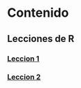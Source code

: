 # Contenido

## Lecciones de R
### [Leccion 1](lessons/lesson1/main.html)
### [Leccion 2](lessons/lesson2/main.html)
